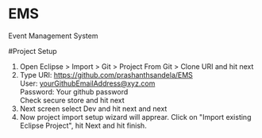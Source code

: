 # EMS
Event Management System

#Project Setup
1. Open Eclipse > Import > Git > Project From Git > Clone URI and hit next
2. Type URI: https://github.com/prashanthsandela/EMS <br /> User: yourGithubEmailAddress@xyz.com<br />Password: Your github password <br /> Check secure store and hit next
3. Next screen select Dev and hit next and next
4. Now project import setup wizard will apprear. Click on "Import existing Eclipse Project", hit Next and hit finish.
